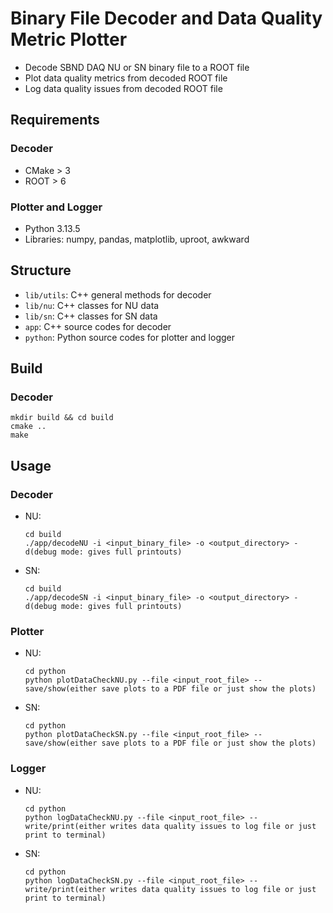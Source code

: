 # Binary File Decoder and Data Quality Metric Plotter

- Decode SBND DAQ NU or SN binary file to a ROOT file
- Plot data quality metrics from decoded ROOT file
- Log data quality issues from decoded ROOT file

## Requirements

### Decoder
- CMake > 3
- ROOT > 6

### Plotter and Logger
- Python 3.13.5
- Libraries: numpy, pandas, matplotlib, uproot, awkward

## Structure
- ```lib/utils```: C++ general methods for decoder
- ```lib/nu```: C++ classes for NU data
- ```lib/sn```: C++ classes for SN data
- ```app```: C++ source codes for decoder
- ```python```: Python source codes for plotter and logger

## Build

### Decoder
```
mkdir build && cd build
cmake ..
make
```

## Usage

### Decoder
- NU:
	```
	cd build
	./app/decodeNU -i <input_binary_file> -o <output_directory> -d(debug mode: gives full printouts)
	```
- SN:
	```
	cd build
	./app/decodeSN -i <input_binary_file> -o <output_directory> -d(debug mode: gives full printouts)
	```

### Plotter
- NU:
	```
	cd python
	python plotDataCheckNU.py --file <input_root_file> --save/show(either save plots to a PDF file or just show the plots)
	```
- SN:
	```
	cd python
	python plotDataCheckSN.py --file <input_root_file> --save/show(either save plots to a PDF file or just show the plots)
	```

### Logger
- NU:
	```
	cd python
	python logDataCheckNU.py --file <input_root_file> --write/print(either writes data quality issues to log file or just print to terminal)
	```
- SN:
	```
	cd python
	python logDataCheckSN.py --file <input_root_file> --write/print(either writes data quality issues to log file or just print to terminal)
	```
